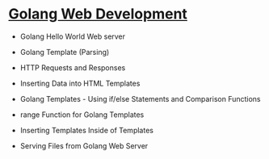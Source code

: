 # [Golang Web Development](https://youtube.com/playlist?list=PLF4a815a8kFzPOFGV7uXsm2j1Of9cCwpx)

- Golang Hello World Web server

- Golang Template (Parsing)

- HTTP Requests and Responses

- Inserting Data into HTML Templates

- Golang Templates - Using if/else Statements and Comparison Functions

- range Function for Golang Templates

- Inserting Templates Inside of Templates

- Serving Files from Golang Web Server
